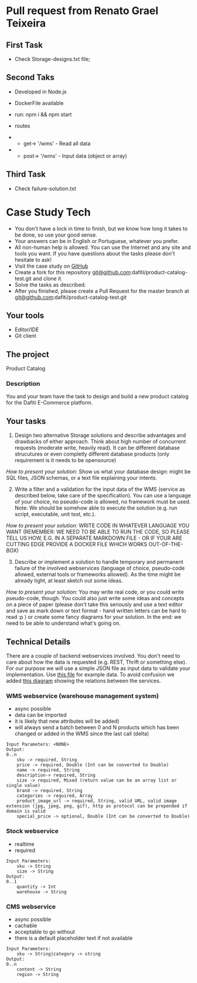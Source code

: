 # Pull request from Renato Grael Teixeira
 
 ## First Task
 - Check Storage-designs.txt file;

 ## Second Taks
 - Developed in Node.js
 - DockerFile available
 - run: npm i && npm start
 
 - routes 
 - - get-> '/wms' - Read all data
 - - post-> '/wms' - Input data (object or array)

## Third Task
- Check failure-solution.txt

# Case Study Tech

- You don't have a lock in time to finish, but we know how long it takes to be
  done, so use your good sense.
- Your answers can be in English or Portuguese, whatever you prefer.
- All non-human help is allowed. You can use the Internet and any site and
  tools you want. If you have questions about the tasks please don't hesitate to
  ask!
- Visit the case study on [GitHub](https://github.com/dafiti/product-catalog-test)
- Create a fork for this repository git@github.com:dafiti/product-catalog-test.git
  and clone it.
- Solve the tasks as described.
- After you finished, please create a Pull Request for the master branch at
  git@github.com:dafiti/product-catalog-test.git

## Your tools
- Editor/IDE
- Git client

## The project
Product Catalog

### Description
You and your team have the task to design and build a new product catalog for
the Dafiti E-Commerce platform.

## Your tasks
1. Design two alternative Storage solutions and describe advantages and
   drawbacks of either approach. Think about high number of concurrent requests
   (moderate write, heavily read). It can be different database strucutures or
   even completly different database products (only requirement is it needs to
   be opensource)

*How to present your solution:* Show us what your database design: might be
 SQL files, JSON schemas, or a text file explaining your intents.


2. Write a filter and a validation for the input data of the WMS (service as
   described below, take care of the specification). You can use a language of
   your choice, no pseudo-code is allowed, no framework must be used.
   Note: We should be somehow able to execute the solution (e.g. run script,
   executable, unit test, etc.).

*How to present your solution:* WRITE CODE IN WHATEVER LANGUAGE YOU WANT
 (REMEMBER: WE NEED TO BE ABLE TO RUN THE CODE, SO PLEASE TELL US HOW, E.G.
 IN A SEPARATE MARKDOWN FILE - OR IF YOUR ARE CUTTING EDGE PROVIDE A DOCKER
 FILE WHICH WORKS OUT-OF-THE-BOX)


3. Describe or implement a solution to handle temporary and permanent failure
   of the involved webservices (language of choice, pseudo-code allowed,
   external tools or frameworks allowed). As the time might be already tight,
   at least sketch out some ideas.

*How to present your solution:* You may write real code, or you could write
 pseudo-code, though. You could also just write some ideas and concepts on a
 piece of paper (please don't take this seriously and use a text editor and
 save as mark down or text format - hand written letters can be hard to read :p )
 or create some fancy diagrams for your solution.
 In the end: we need to be able to understand what's going on.

## Technical Details
There are a couple of backend webservices involved. You don't need to care about
how the data is requested (e.g. REST, Thrift or something else). For our purpose
we will use a simple JSON file as input data to validate your implementation.
Use [this file](wms_product_data.json) for example data.
To avoid confusion we added [this diagram](product_catalog_test.png) showing the
relations between the services.

### WMS webservice (warehouse management system)
- async possible
- data can be imported
- it is likely that new attributes will be added)
- will always send a batch between 0 and N products which has been changed or
  added in the WMS since the last call (delta)

```
Input Parameters: <NONE>
Output:
0..n
    sku -> required, String
    price -> required, Double (Int can be converted to Double)
    name -> required, String
    description-> required, String
    size -> required, Mixed (return value can be an array list or single value)
    brand -> required, String
    categories -> required, Array
    product_image_url -> required, String, valid URL, valid image extension (jpg, jpeg, png, gif), http as protocol can be prepended if domain is valid
    special_price -> optional, Double (Int can be converted to Double)
```


### Stock webservice
- realtime
- required

```
Input Parameters:
    sku -> String
    size -> String
Output:
0..1
    quantity -> Int
    warehouse -> String
```

### CMS webservice
- async possible
- cachable
- acceptable to go without
- there is a default placeholder text if not available

```
Input Parameters:
    sku -> String|category -> string
Output:
0..n
    content -> String
    region -> String
```

